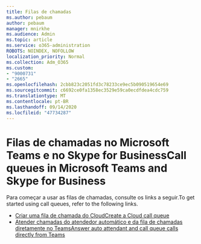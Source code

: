 ```yaml
---
title: Filas de chamadas
ms.author: pebaum
author: pebaum
manager: mnirkhe
ms.audience: Admin
ms.topic: article
ms.service: o365-administration
ROBOTS: NOINDEX, NOFOLLOW
localization_priority: Normal
ms.collection: Adm_O365
ms.custom:
- "9000731"
- "2665"
ms.openlocfilehash: 2cbb823c2051fd3c78233ce9ec5b090519654e69
ms.sourcegitcommit: c6692ce0fa1358ec3529e59ca0ecdfdea4cdc759
ms.translationtype: MT
ms.contentlocale: pt-BR
ms.lasthandoff: 09/14/2020
ms.locfileid: "47734287"
---
```

# <a name="call-queues-in-microsoft-teams-and-skype-for-business"></a><span data-ttu-id="76537-102">Filas de chamadas no Microsoft Teams e no Skype for Business</span><span class="sxs-lookup"><span data-stu-id="76537-102">Call queues in Microsoft Teams and Skype for Business</span></span> 

<span data-ttu-id="76537-103">Para começar a usar as filas de chamadas, consulte os links a seguir.</span><span class="sxs-lookup"><span data-stu-id="76537-103">To get started using call queues, refer to the following links.</span></span>

- [<span data-ttu-id="76537-104">Criar uma fila de chamada do Cloud</span><span class="sxs-lookup"><span data-stu-id="76537-104">Create a Cloud call queue</span></span>](https://docs.microsoft.com/microsoftteams/create-a-phone-system-call-queue)
- [<span data-ttu-id="76537-105">Atender chamadas do atendedor automático e da fila de chamadas diretamente no Teams</span><span class="sxs-lookup"><span data-stu-id="76537-105">Answer auto attendant and call queue calls directly from Teams</span></span>](https://docs.microsoft.com/microsoftteams/answer-auto-attendant-and-call-queue-calls)